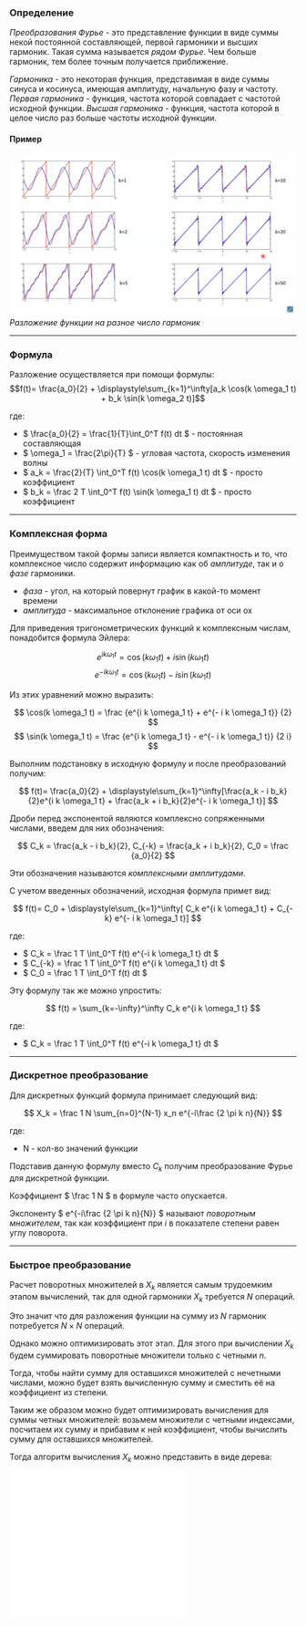 ### Определение
*Преобразования Фурье* - это представление функции в виде суммы некой постоянной составляющей, первой гармоники
и высших гармоник. Такая сумма называется *рядом Фурье*. Чем больше гармоник, тем более точным получается приближение.

*Гармоника* - это некоторая функция, представимая в виде суммы синуса и косинуса,
имеющая амплитуду, начальную фазу и частоту.
*Первая гармоника* - функция, частота которой совпадает с частотой исходной функции.
*Высшая гармоника* - функция, частота которой в целое число раз больше частоты исходной функции.
#### Пример

![img.png](images/fourier-img-1.png)
*Разложение функции на разное число гармоник*

---

### Формула
Разложение осуществляется при помощи формулы:
$$f(t)= \frac{a_0}{2} + \displaystyle\sum_{k=1}^\infty[a_k \cos(k \omega_1 t) + b_k \sin(k \omega_2 t)]$$

где:
- $ \frac{a_0}{2} = \frac{1}{T}\int_0^T f(t) dt $ - постоянная составляющая
- $ \omega_1 = \frac{2\pi}{T} $ - угловая частота, скорость изменения волны 
- $ a_k = \frac{2}{T} \int_0^T f(t) \cos(k \omega_1 t) dt $ - просто коэффициент
- $ b_k = \frac 2 T \int_0^T f(t) \sin(k \omega_1 t) dt $ - просто коэффициент

---

### Комплексная форма

Преимуществом такой формы записи является компактность и то, что комплексное число
содержит информацию как об *амплитуде*, так и о *фазе* гармоники.
- *фаза* - угол, на который повернут график в какой-то момент времени
- *амплитуда* - максимальное отклонение графика от оси ox

Для приведения тригонометрических функций к комплексным числам, понадобится формула Эйлера:

$$ e^{i k \omega_1 t} = \cos(k \omega_1 t) + i \sin (k \omega_1 t) $$
$$ e^{- i k \omega_1 t} = \cos(k \omega_1 t) - i \sin (k \omega_1 t) $$

Из этих уравнений можно выразить:

$$ \cos(k \omega_1 t) = \frac {e^{i k \omega_1 t} + e^{- i k \omega_1 t}} {2} $$
$$ \sin(k \omega_1 t) = \frac {e^{i k \omega_1 t} - e^{- i k \omega_1 t}} {2 i} $$

Выполним подстановку в исходную формулу и после преобразований получим:

$$ f(t)= \frac{a_0}{2} + \displaystyle\sum_{k=1}^\infty[\frac{a_k - i b_k}{2}e^{i k \omega_1 t} + \frac{a_k + i b_k}{2}e^{- i k \omega_1 t}] $$

Дроби перед экспонентой являются комплексно сопряженными числами, введем для них обозначения:

$$ C_k = \frac{a_k - i b_k}{2}, C_{-k} = \frac{a_k + i b_k}{2}, C_0 = \frac {a_0}{2} $$

Эти обозначения называются *комплексными амплитудами*.

С учетом введенных обозначений, исходная формула примет вид:

$$ f(t)= C_0 + \displaystyle\sum_{k=1}^\infty[ C_k e^{i k \omega_1 t} + C_{-k} e^{- i k \omega_1 t}] $$

где:
- $ C_k = \frac 1 T \int_0^T f(t) e^{-i k \omega_1 t} dt $
- $ C_{-k} = \frac 1 T \int_0^T f(t) e^{i k \omega_1 t} dt $
- $ C_0 = \frac 1 T \int_0^T f(t) dt $

Эту формулу так же можно упростить:

$$ f(t) = \sum_{k=-\infty}^\infty C_k e^{i k \omega_1 t} $$

где:
- $ C_k = \frac 1 T \int_0^T f(t) e^{-i k \omega_1 t} dt $

--- 

### Дискретное преобразование
Для дискретных функций формула принимает следующий вид:

$$ X_k = \frac 1 N \sum_{n=0}^{N-1} x_n e^{-i\frac {2 \pi k n}{N}} $$

где:
- N - кол-во значений функции

Подставив данную формулу вместо $C_k$ получим преобразование Фурье для дискретной функции.

Коэффициент $ \frac 1 N $ в формуле часто опускается.

Экспоненту $ e^{-i\frac {2 \pi k n}{N}} $ называют *поворотным множителем*,
так как коэффициент при $i$ в показателе степени равен углу поворота.

---

### Быстрое преобразование

Расчет поворотных множителей в $X_k$ является самым трудоемким этапом вычислений,
так для одной гармоники $X_k$ требуется $N$ операций.

Это значит что для разложения функции на сумму из $N$ гармоник потребуется $N \times N$ операций.

Однако можно оптимизировать этот этап. Для этого при вычислении
$X_k$ будем суммировать поворотные множители только с четными $n$.

Тогда, чтобы найти сумму для оставшихся множителей с нечетными числами,
можно будет взять вычисленную сумму и сместить её на коэффициент из степени.

Таким же образом можно будет оптимизировать вычисления для суммы четных множителей:
возьмем множители с четными индексами, посчитаем их сумму и прибавим к ней коэффициент, 
чтобы вычислить сумму для оставшихся множителей.

Тогда алгоритм вычисления $X_k$ можно представить в виде дерева:

![img.png](images/fourier-img-2.png)


